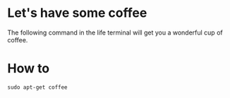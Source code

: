 # Let's have some coffee
The following command in the life terminal will get you a wonderful cup of coffee. 

# How to
`sudo apt-get coffee`